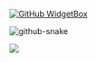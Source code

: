 [![GitHub WidgetBox](https://github-widgetbox.vercel.app/api/profile?username=Xeron2000&data=followers,repositories,stars,commits&theme=nautilus)](https://github.com/Jurredr/github-widgetbox)

<picture>
  <source media="(prefers-color-scheme: dark)" srcset="https://github.com/Xeron2000/Xeron2000/blob/output/github-contribution-grid-snake-dark.svg" />
  <source media="(prefers-color-scheme: light)" srcset="https://github.com/Xeron2000/Xeron2000/blob/output/github-contribution-grid-snake.svg" />
  <img alt="github-snake" src="github-snake.svg" />
</picture>

![](https://github-profile-summary-cards.vercel.app/api/cards/profile-details?username=Xeron2000&theme=vue)

